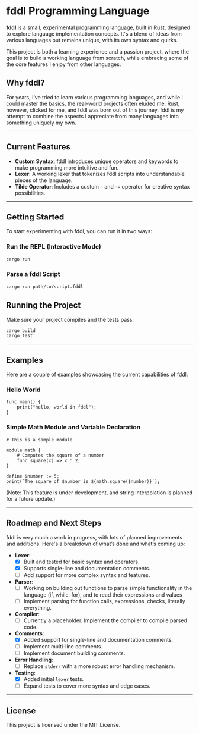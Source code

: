 # fddl Programming Language

**fddl** is a small, experimental programming language, built in Rust, designed to explore language implementation concepts. It's a blend of ideas from various languages but remains unique, with its own syntax and quirks.

This project is both a learning experience and a passion project, where the goal is to build a working language from scratch, while embracing some of the core features I enjoy from other languages.

## Why fddl?

For years, I’ve tried to learn various programming languages, and while I could master the basics, the real-world projects often eluded me. Rust, however, clicked for me, and fddl was born out of this journey. fddl is my attempt to combine the aspects I appreciate from many languages into something uniquely my own.

---

## Current Features

- **Custom Syntax**: fddl introduces unique operators and keywords to make programming more intuitive and fun.
- **Lexer**: A working lexer that tokenizes fddl scripts into understandable pieces of the language.
- **Tilde Operator**: Includes a custom `~` and `~=` operator for creative syntax possibilities.
  
---

## Getting Started

To start experimenting with fddl, you can run it in two ways:

### Run the REPL (Interactive Mode)
```sh
cargo run
```

### Parse a fddl Script
```sh
cargo run path/to/script.fddl
```

## Running the Project

Make sure your project compiles and the tests pass:

```bash
cargo build
cargo test
```

---

## Examples

Here are a couple of examples showcasing the current capabilities of fddl:

### Hello World

```fddl
func main() {
    print("hello, world in fddl");
}
```

### Simple Math Module and Variable Declaration

```fddl
# This is a sample module

module math {
    # Computes the square of a number
    func square(x) => x ^ 2;
}

define $number := 5;
print(`The square of $number is ${math.square($number)}`);
```

(Note: This feature is under development, and string interpolation is planned for a future update.)

---

## Roadmap and Next Steps

fddl is very much a work in progress, with lots of planned improvements and additions. Here's a breakdown of what’s done and what’s coming up:

- **Lexer**: 
  - [x] Built and tested for basic syntax and operators.
  - [x] Supports single-line and documentation comments.
  - [ ] Add support for more complex syntax and features.

- **Parser**: 
  - [ ] Working on building out functions to parse simple functionality in the language (if, while, for), and to read their expressions and values
  - [ ] Implement parsing for function calls, expressions, checks, literally everything.

- **Compiler**: 
  - [ ] Currently a placeholder. Implement the compiler to compile parsed code.

- **Comments**:
  - [x] Added support for single-line and documentation comments.
  - [ ] Implement multi-line comments.
  - [ ] Implement document building comments.

- **Error Handling**: 
  - [ ] Replace `stderr` with a more robust error handling mechanism.

- **Testing**: 
  - [x] Added initial `lexer` tests. 
  - [ ] Expand tests to cover more syntax and edge cases.

---

## License

This project is licensed under the MIT License.
